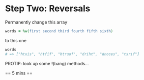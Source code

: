 # Step Two: Reversals

Permanently change this array

```ruby
words = %w(first second third fourth fifth sixth)
```

to this one

```ruby
words
# => ["htxis", "htfif", "htruof", "driht", "dnoces", "tsrif"]
```

PROTIP: look up some !(bang) methods...

== 5 mins ==
